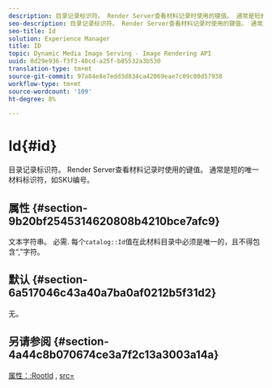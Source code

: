 ```yaml
---
description: 目录记录标识符。 Render Server查看材料记录时使用的键值。 通常是短的唯一材料标识符，如SKU编号。
seo-description: 目录记录标识符。 Render Server查看材料记录时使用的键值。 通常是短的唯一材料标识符，如SKU编号。
seo-title: Id
solution: Experience Manager
title: ID
topic: Dynamic Media Image Serving - Image Rendering API
uuid: 0d29e936-f3f3-40cd-a25f-b85532a3b530
translation-type: tm+mt
source-git-commit: 97a84e8e7edd3d834ca42069eae7c09c00d57938
workflow-type: tm+mt
source-wordcount: '109'
ht-degree: 8%

---
```



# Id{#id}

目录记录标识符。 Render Server查看材料记录时使用的键值。 通常是短的唯一材料标识符，如SKU编号。

## 属性 {#section-9b20bf2545314620808b4210bce7afc9}

文本字符串。 必需. 每个`catalog::Id`值在此材料目录中必须是唯一的，且不得包含“,”字符。

## 默认 {#section-6a517046c43a40a7ba0af0212b5f31d2}

无。

## 另请参阅 {#section-4a44c8b070674ce3a7f2c13a3003a14a}

[属性：:RootId](../../../../../ir-api/material-cat/image-rendering-api-ref/c-ir-material-catalog/c-ir-attributes-reference/r-ir-rootid.md#reference-54b42b7125824be593378c1accb70d5a) ,  [src=](../../../../../ir-api/http-protocol/image-rendering-api-ref/c-ir-http-protocol-ref/c-ir-http-protocol-command-reference/r-ir-src.md#reference-62c98abad22149d68d405ed6aaff8272)
